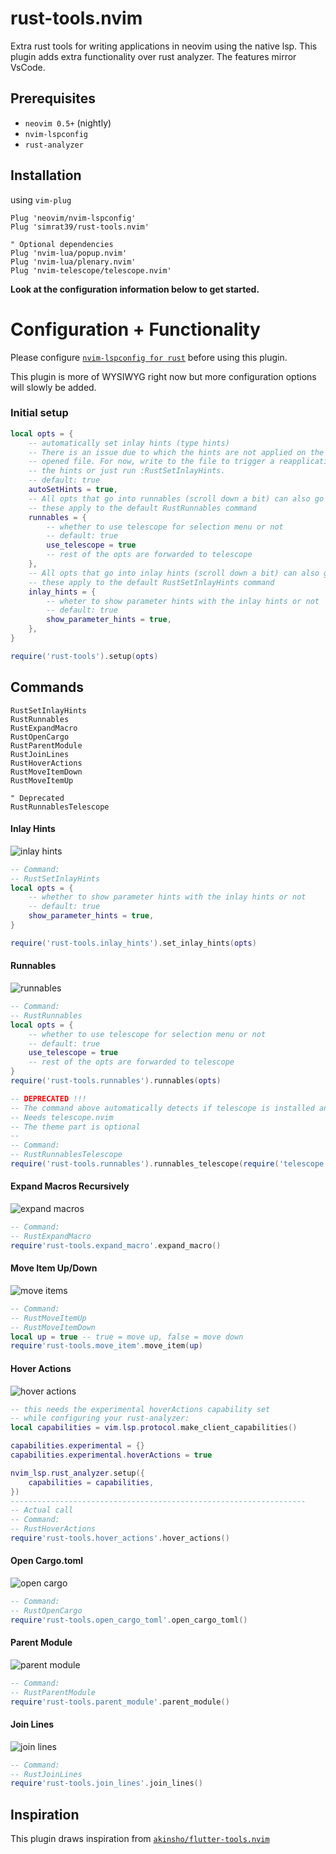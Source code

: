 # rust-tools.nvim
Extra rust tools for writing applications in neovim using the native lsp.
This plugin adds extra functionality over rust analyzer. The features mirror VsCode.

## Prerequisites

- `neovim 0.5+` (nightly)
- `nvim-lspconfig`
- `rust-analyzer`

## Installation

using `vim-plug`

```vim
Plug 'neovim/nvim-lspconfig'
Plug 'simrat39/rust-tools.nvim'

" Optional dependencies
Plug 'nvim-lua/popup.nvim'
Plug 'nvim-lua/plenary.nvim'
Plug 'nvim-telescope/telescope.nvim'
```
<b>Look at the configuration information below to get started.</b>

# Configuration + Functionality

Please configure [`nvim-lspconfig for rust`](https://github.com/neovim/nvim-lspconfig/blob/master/CONFIG.md#rust_analyzer) before using this plugin.

This plugin is more of WYSIWYG right now but more configuration options will slowly be added.

### Initial setup
```lua
local opts = {
    -- automatically set inlay hints (type hints)
    -- There is an issue due to which the hints are not applied on the first
    -- opened file. For now, write to the file to trigger a reapplication of
    -- the hints or just run :RustSetInlayHints.
    -- default: true
    autoSetHints = true,
    -- All opts that go into runnables (scroll down a bit) can also go here,
    -- these apply to the default RustRunnables command
    runnables = {
        -- whether to use telescope for selection menu or not
        -- default: true
        use_telescope = true
        -- rest of the opts are forwarded to telescope
    },
    -- All opts that go into inlay hints (scroll down a bit) can also go here,
    -- these apply to the default RustSetInlayHints command
    inlay_hints = {
        -- wheter to show parameter hints with the inlay hints or not
        -- default: true
        show_parameter_hints = true,
    },
}

require('rust-tools').setup(opts)
```

## Commands
```vim
RustSetInlayHints
RustRunnables
RustExpandMacro
RustOpenCargo 
RustParentModule
RustJoinLines
RustHoverActions
RustMoveItemDown
RustMoveItemUp

" Deprecated
RustRunnablesTelescope
```

#### Inlay Hints
![inlay hints](https://github.com/simrat39/rust-tools-demos/raw/master/inlay_hints.png)
```lua
-- Command:
-- RustSetInlayHints
local opts = {
    -- whether to show parameter hints with the inlay hints or not
    -- default: true
    show_parameter_hints = true,
}

require('rust-tools.inlay_hints').set_inlay_hints(opts)
```

#### Runnables
![runnables](https://github.com/simrat39/rust-tools-demos/raw/master/runnables.gif)
```lua
-- Command:
-- RustRunnables
local opts = {
    -- whether to use telescope for selection menu or not
    -- default: true
    use_telescope = true
    -- rest of the opts are forwarded to telescope
}
require('rust-tools.runnables').runnables(opts)

-- DEPRECATED !!!
-- The command above automatically detects if telescope is installed and uses that by default
-- Needs telescope.nvim
-- The theme part is optional
--
-- Command:
-- RustRunnablesTelescope
require('rust-tools.runnables').runnables_telescope(require('telescope.themes').get_dropdown({}))
```
#### Expand Macros Recursively 
![expand macros](https://github.com/simrat39/rust-tools-demos/raw/master/expand_macros_recursively.gif)
```lua
-- Command:
-- RustExpandMacro  
require'rust-tools.expand_macro'.expand_macro()
```

#### Move Item Up/Down
![move items](https://github.com/simrat39/rust-tools-demos/raw/master/move_item.gif)
```lua
-- Command:
-- RustMoveItemUp    
-- RustMoveItemDown    
local up = true -- true = move up, false = move down
require'rust-tools.move_item'.move_item(up)
```

#### Hover Actions
![hover actions](https://github.com/simrat39/rust-tools-demos/raw/master/hover_actions.gif)
```lua
-- this needs the experimental hoverActions capability set
-- while configuring your rust-analyzer:
local capabilities = vim.lsp.protocol.make_client_capabilities()

capabilities.experimental = {}
capabilities.experimental.hoverActions = true

nvim_lsp.rust_analyzer.setup({
    capabilities = capabilities,
})
------------------------------------------------------------------
-- Actual call
-- Command:
-- RustHoverActions 
require'rust-tools.hover_actions'.hover_actions()
```

#### Open Cargo.toml
![open cargo](https://github.com/simrat39/rust-tools-demos/raw/master/open_cargo_toml.gif)
```lua
-- Command:
-- RustOpenCargo
require'rust-tools.open_cargo_toml'.open_cargo_toml()
```

#### Parent Module
![parent module](https://github.com/simrat39/rust-tools-demos/raw/master/parent_module.gif)
```lua
-- Command:
-- RustParentModule 
require'rust-tools.parent_module'.parent_module()
```

#### Join Lines
![join lines](https://github.com/simrat39/rust-tools-demos/raw/master/join_lines.gif)
```lua
-- Command:
-- RustJoinLines  
require'rust-tools.join_lines'.join_lines()
```

## Inspiration

This plugin draws inspiration from [`akinsho/flutter-tools.nvim`](https://github.com/akinsho/flutter-tools.nvim)
